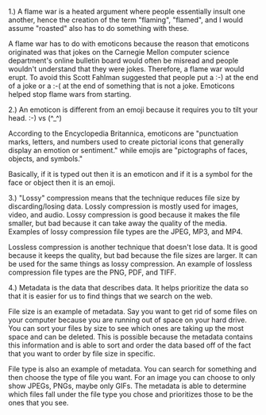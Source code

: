
1.) A flame war is a heated argument where people essentially insult one another, hence the creation of the term "flaming", "flamed", and I would assume "roasted" also has to do something with these.

A flame war has to do with emoticons because the reason that emoticons originated was that jokes on the Carnegie Mellon computer science department's online bulletin board would often be misread and people wouldn't understand that they were jokes. Therefore, a flame war would erupt. To avoid this Scott Fahlman suggested that people put a :-) at the end of a joke or a :-( at the end of something that is not a joke. Emoticons helped stop flame wars from starting.


2.) An emoticon is different from an emoji because it requires you to tilt your head. :-) vs (^_^)

According to the Encyclopedia Britannica, emoticons are "punctuation marks, letters, and numbers used to create pictorial icons that generally display an emotion or sentiment." while emojis are "pictographs of faces, objects, and symbols." 

Basically, if it is typed out then it is an emoticon and if it is a symbol for the face or object then it is an emoji.


3.) "Lossy" compression means that the technique reduces file size by discarding/losing data. Lossly compression is mostly used for images, video, and audio. Lossy compression is good because it makes the file smaller, but bad because it can take away the quality of the media. Examples of lossy compression file types are the JPEG, MP3, and MP4.

Lossless compression is another technique that doesn't lose data. It is good because it keeps the quality, but bad because the file sizes are larger. It can be used for the same things as lossy compression. An example of lossless compression file types are the PNG, PDF, and TIFF.


4.) Metadata is the data that describes data. It helps prioritize the data so that it is easier for us to find things that we search on the web. 

File size is an example of metadata. Say you want to get rid of some files on your computer because you are running out of space on your hard drive. You can sort your files by size to see which ones are taking up the most space and can be deleted. This is possible because the metadata contains this information and is able to sort and order the data based off of the fact that you want to order by file size in specific.

File type is also an example of metadata. You can search for something and then choose the type of file you want. For an image you can choose to only show JPEGs, PNGs, maybe only GIFs. The metadata is able to determine which files fall under the file type you chose and prioritizes those to be the ones that you see. 